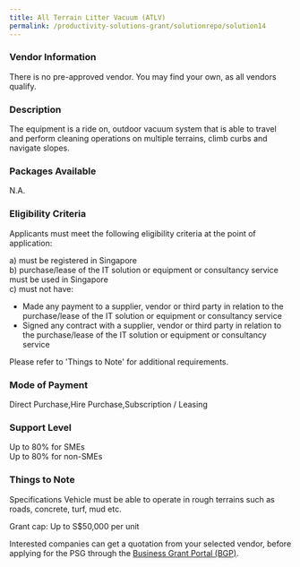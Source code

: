 ```yaml
---
title: All Terrain Litter Vacuum (ATLV)
permalink: /productivity-solutions-grant/solutionrepo/solution14
---
```


### Vendor Information
There is no pre-approved vendor. You may find your own, as all vendors qualify.

### Description

The equipment is a ride on, outdoor vacuum system that is able to travel and perform cleaning operations on multiple terrains, climb curbs and navigate slopes. 

### Packages Available

N.A.

### Eligibility Criteria

Applicants must meet the following eligibility criteria at the point of application:

a) must be registered in Singapore <br>
b) purchase/lease of the IT solution or equipment or consultancy service must be used in Singapore <br>
c) must not have:
- Made any payment to a supplier, vendor or third party in relation to the purchase/lease of the IT solution or equipment or consultancy service
- Signed any contract with a supplier, vendor or third party in relation to the purchase/lease of the IT solution or equipment or consultancy service

Please refer to 'Things to Note' for additional requirements.

### Mode of Payment
Direct Purchase,Hire Purchase,Subscription / Leasing

### Support Level
Up to 80% for SMEs <br>
Up to 80% for non-SMEs

### Things to Note
Specifications
Vehicle must be able to operate in rough terrains such as roads, concrete, turf, mud etc.

Grant cap: Up to S$50,000 per unit

Interested companies can get a quotation from your selected vendor, before applying for the PSG through the <a target='_blank' href='https://www.businessgrants.gov.sg/'>Business Grant Portal (BGP)</a>.
